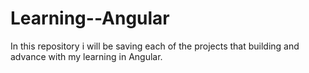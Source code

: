 # Learning--Angular
In this repository i will be saving each of the projects that building and advance with my learning in Angular.
